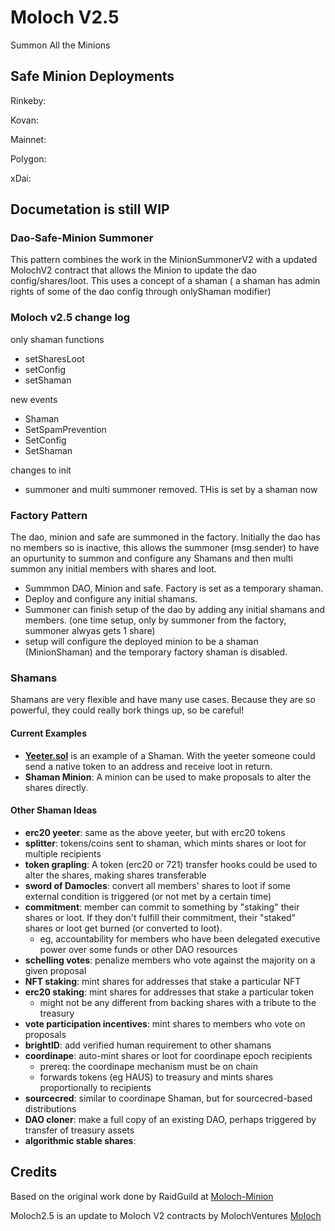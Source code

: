 
# Moloch V2.5
Summon All the Minions

## Safe Minion Deployments

Rinkeby: 

Kovan: 

Mainnet: 

Polygon: 

xDai: 

## Documetation is still WIP

### Dao-Safe-Minion Summoner

This pattern combines the work in the MinionSummonerV2 with a updated MolochV2 contract that allows the Minion to update the dao config/shares/loot. This uses a concept of a shaman ( a shaman has admin rights of some of the dao config through onlyShaman modifier)

### Moloch v2.5 change log
only shaman functions
* setSharesLoot
* setConfig
* setShaman

new events
* Shaman
* SetSpamPrevention
* SetConfig
* SetShaman

changes to init
* summoner and multi summoner removed. THis is set by a shaman now

### Factory Pattern

The dao, minion and safe are summoned in the factory. Initially the dao has no members so is inactive, this allows the summoner (msg.sender) to have an opurtunity to summon and configure any Shamans and then multi summon any initial members with shares and loot.

* Summmon DAO, Minion and safe. Factory is set as a temporary shaman. 
* Deploy and configure any initial shamans.
* Summoner can finish setup of the dao by adding any initial shamans and members. (one time setup, only by summoner from the factory, summoner alwyas gets 1 share)
* setup will configure the deployed minion to be a shaman (MinionShaman) and the temporary factory shaman is disabled.

### Shamans
Shamans are very flexible and have many use cases. Because they are so powerful, they could really bork things up, so be careful!

#### Current Examples 
* [**Yeeter.sol**](contracts/yeeter.sol) is an example of a Shaman. With the yeeter someone could send a native token to an address and receive loot in return.
* **Shaman Minion**: A minion can be used to make proposals to alter the shares directly.

#### Other Shaman Ideas

* **erc20 yeeter**: same as the above yeeter, but with erc20 tokens
* **splitter**: tokens/coins sent to shaman, which mints shares or loot for multiple recipients
* **token grapling**: A token (erc20 or 721) transfer hooks could be used to alter the shares, making shares transferable
* **sword of Damocles**: convert all members' shares to loot if some external condition is triggered (or not met by a certain time)
* **commitment**: member can commit to something by "staking" their shares or loot. If they don't fulfill their commitment, their "staked" shares or loot get burned (or converted to loot).
    - eg, accountability for members who have been delegated executive power over some funds or other DAO resources
* **schelling votes**: penalize members who vote against the majority on a given proposal
* **NFT staking**: mint shares for addresses that stake a particular NFT
* **erc20 staking**: mint shares for addresses that stake a particular token
    - might not be any different from backing shares with a tribute to the treasury
* **vote participation incentives**: mint shares to members who vote on proposals
* **brightID**: add verified human requirement to other shamans
* **coordinape**: auto-mint shares or loot for coordinape epoch recipients
    - prereq: the coordinape mechanism must be on chain
    - forwards tokens (eg HAUS) to treasury and mints shares proportionally to recipients 
* **sourcecred**: similar to coordinape Shaman, but for sourcecred-based distributions
* **DAO cloner**: make a full copy of an existing DAO, perhaps triggered by transfer of treasury assets
* **algorithmic stable shares**: 

## Credits

Based on the original work done by RaidGuild at [Moloch-Minion](https://github.com/raid-guild/moloch-minion/)

Moloch2.5 is an update to Moloch V2 contracts by MolochVentures [Moloch](https://github.com/MolochVentures/moloch)

